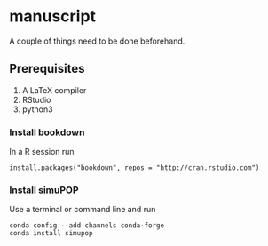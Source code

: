 # manuscript

A couple of things need to be done beforehand. 

## Prerequisites

1. A LaTeX compiler
2. RStudio
3. python3

### Install bookdown

In a R session run

```
install.packages("bookdown", repos = "http://cran.rstudio.com")
```

### Install simuPOP

Use a terminal or command line and run

```
conda config --add channels conda-forge
conda install simupop
``` 
